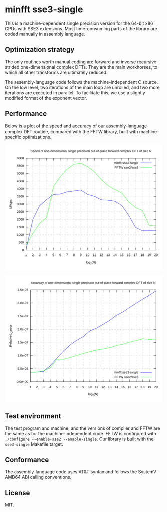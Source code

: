 # minfft sse3-single

This is a machine-dependent single precision version for the 64-bit x86
CPUs with SSE3 extensions.  Most time-consuming parts of the library are
coded manually in assembly language.

## Optimization strategy
The only routines worth manual coding are forward and inverse recursive
strided one-dimensional complex DFTs.  They are the main workhorses, to
which all other transforms are ultimately reduced.

The assembly-language code follows the machine-independent C source.
On the low level, two iterations of the main loop are unrolled, and two
more iterations are executed in parallel.  To facilitate this, we use a
slightly modified format of the exponent vector.

## Performance
Below is a plot of the speed and accuracy of our assembly-language
complex DFT routine, compared with the FFTW library, built with
machine-specific optimizations.

![](speed.svg)

![](accuracy.svg)

## Test environment
The test program and machine, and the versions of compiler and FFTW are
the same as for the machine-independent code.  FFTW is configured with
`./configure --enable-sse2 --enable-single`.  Our library is built with
the `sse3-single` Makefile target.

## Conformance
The assembly-language code uses AT&T syntax and follows the SystemV
AMD64 ABI calling conventions.

## License
MIT.
